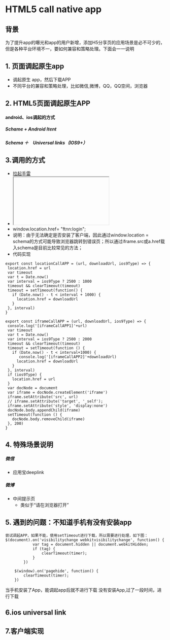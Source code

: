 # HTML5 call native app
## 背景
为了提升app的曝光和app的用户新增，添加H5分享页的应用场景是必不可少的，但是各种平台环境不一，要如何兼容和策略处理。下面会一一说明

## 1. 页面调起原生app
- 调起原生 app，然后下载APP
- 不同平台的兼容和策略处理，比如微信,微博，QQ，QQ空间，浏览器


## 2. HTML5页面调起原生APP
#### android、ios调起的方式
##### Schame + Android Itent
##### Schema ＋　Universal links（IOS9+）

## 3.调用的方式
 - <a href="ftnn:login">拉起手雷</a>
 - <iframe src="ftnn:login"></iframe>
 - window.location.href= "ftnn:login";
 - 说明：由于无法确定是否安装了客户端，因此通过window.location = schema的方式可能导致浏览器跳转到错误页；所以通过iframe.src或a.href载入schema是目前比较常见的方法；
 - 代码实现
 ```
 export const locationCallAPP = (url, downloadUrl, ios9Type) => {
  location.href = url
  var timeout
  var t = Date.now()
  var interval = ios9Type ? 2500 : 1000
  timeout && clearTimeout(timeout)
  timeout = setTimeout(function() {
    if (Date.now() - t < interval + 1000) {
      location.href = downloadUrl
    }
  }, interval)
}

export const iframeCallAPP = (url, downloadUrl, ios9Type) => {
  console.log('[iframeCallAPP1]'+url)
  var timeout
  var t = Date.now()
  var interval = ios9Type ? 2500 : 2000
  timeout && clearTimeout(timeout)
  timeout = setTimeout(function () {
    if (Date.now() - t < interval+1000) {
       console.log('[iframeCallAPP2]'+downloadUrl)
      location.href = downloadUrl
    }
  }, interval)
  if (ios9Type) {
    location.href = url
  }
  var docNode = document
  var iframe = docNode.createElement('iframe')
  iframe.setAttribute('src', url)
  // iframe.setAttribute('target', '_self');
  iframe.setAttribute('style', 'display:none')
  docNode.body.appendChild(iframe)
  setTimeout(function () {
    docNode.body.removeChild(iframe)
  }, 200)
}
 ```

##  4. 特殊场景说明
##### 微信
- 应用宝deeplink
##### 微博
- 中间提示页
    - 类似于“请在浏览器打开”

## 5. 遇到的问题：不知道手机有没有安装app
    尝试调起APP，如果不能，使用setTimeout进行下载，所以需要进行处理，如下图：
    $(document).on('visibilitychange webkitvisibilitychange', function() {
                var tag = document.hidden || document.webkitHidden;
                if (tag) {
                    clearTimeout(timer);
                }
            })

        $(window).on('pagehide', function() {
            clearTimeout(timer);
        })
        
当手机安装了App，能调起app后就不进行下载
没有安装App,过了一段时间，进行下载
## 6.ios universal link
## 7.客户端实现
